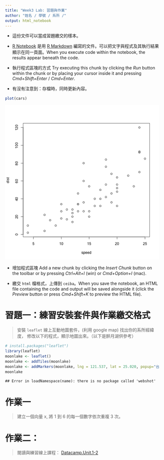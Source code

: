 ```yaml
---
title: "Week3 Lab: 習題與作業"
author: "姓名 / 學號 / 系所 /"
output: html_notebook
---
```


- 這份文件可以當成習題繳交的樣本。

- [R Notebook](http://rmarkdown.rstudio.com/r_notebooks.html) 是用 [R Markdown](http://rmarkdown.rstudio.com) 編寫的文件。可以把文字與程式及其執行結果顯示在同一頁面。When you execute code within the notebook, the results appear beneath the code. 
- 執行程式區塊的方式 Try executing this chunk by clicking the *Run* button within the chunk or by placing your cursor inside it and pressing *Cmd+Shift+Enter* / *Cmd+Enter*. 
- 有沒有注意到：存檔時，同時更新內容。



```r
plot(cars)
```

![plot of chunk unnamed-chunk-1](figure/unnamed-chunk-1-1.png)

- 增加程式區塊 Add a new chunk by clicking the *Insert Chunk* button on the toolbar or by pressing *Ctrl+Alt+I* (win) or *Cmd+Option+I* (mac).

- 繳交 `html` 檔格式，上傳到 `ceiba`。When you save the notebook, an HTML file containing the code and output will be saved alongside it (click the *Preview* button or press *Cmd+Shift+K* to preview the HTML file).


# 習題一：練習安裝套件與作業繳交格式

> 安裝 `leaflet` 線上互動地圖套件，(利用 google map) 找出你的系所經緯度，
修改以下的程式，顯示地圖出來。（以下是醉月湖供參考）


```r
# install.packages("leaflet")
library(leaflet)
moonlake <- leaflet()
moonlake <- addTiles(moonlake)
moonlake <- addMarkers(moonlake, lng = 121.537, lat = 25.020, popup="台大醉月湖")
moonlake
```

```
## Error in loadNamespace(name): there is no package called 'webshot'
```


# 作業一
> 建立一個向量 x, 將 1 到 6 的每一個數字依次重複 3 次。

# 作業二：
> 閱讀與練習線上課程：
[Datacamp.Unit.1-2](https://www.datacamp.com/courses/free-introduction-to-r)






